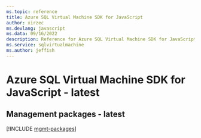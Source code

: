 ```yaml
---
ms.topic: reference
title: Azure SQL Virtual Machine SDK for JavaScript
author: xirzec
ms.devlang: javascript
ms.data: 09/16/2022
description: Reference for Azure SQL Virtual Machine SDK for JavaScript
ms.service: sqlvirtualmachine
ms.author: jeffish
---
```

# Azure SQL Virtual Machine SDK for JavaScript - latest

## Management packages - latest
[!INCLUDE [mgmt-packages](sql-virtual-machine-mgmt-index.md)]